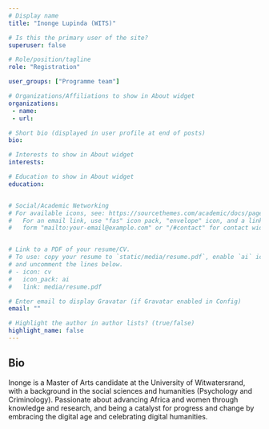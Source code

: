 ```yaml
---
# Display name
title: "Inonge Lupinda (WITS)"

# Is this the primary user of the site?
superuser: false

# Role/position/tagline
role: "Registration"

user_groups: ["Programme team"]

# Organizations/Affiliations to show in About widget
organizations:
 - name: 
 - url: 

# Short bio (displayed in user profile at end of posts)
bio: 

# Interests to show in About widget
interests: 

# Education to show in About widget
education:


# Social/Academic Networking
# For available icons, see: https://sourcethemes.com/academic/docs/page-builder/#icons
#   For an email link, use "fas" icon pack, "envelope" icon, and a link in the
#   form "mailto:your-email@example.com" or "/#contact" for contact widget.


# Link to a PDF of your resume/CV.
# To use: copy your resume to `static/media/resume.pdf`, enable `ai` icons in `params.toml`, 
# and uncomment the lines below.
# - icon: cv
#   icon_pack: ai
#   link: media/resume.pdf

# Enter email to display Gravatar (if Gravatar enabled in Config)
email: ""

# Highlight the author in author lists? (true/false)
highlight_name: false
---
```


## Bio

Inonge is a Master of Arts candidate at the University of Witwatersrand, with a background in the social sciences and humanities (Psychology and Criminology). Passionate about advancing Africa and women through knowledge and research, and being a catalyst for progress and change by embracing the digital age and celebrating digital humanities.
